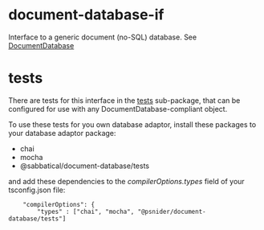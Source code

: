 # document-database-if

Interface to a generic document (no-SQL) database.
See [DocumentDatabase](./document-database.d.ts)

# tests
There are tests for this interface in the [tests](./tests) sub-package, that can be configured for use with any DocumentDatabase-compliant object.

To use these tests for you own database adaptor, 
install these packages to your database adaptor package:
- chai
- mocha
- @sabbatical/document-database/tests

and add these dependencies to the *compilerOptions.types* field of your tsconfig.json file:
```
    "compilerOptions": {
        "types" : ["chai", "mocha", "@psnider/document-database/tests"]
``` 
